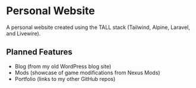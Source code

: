 # Personal Website

A personal website created using the TALL stack (Tailwind, Alpine, Laravel, and Livewire).

## Planned Features
- Blog (from my old WordPress blog site)
- Mods (showcase of game modifications from Nexus Mods)
- Portfolio (links to my other GitHub repos)

